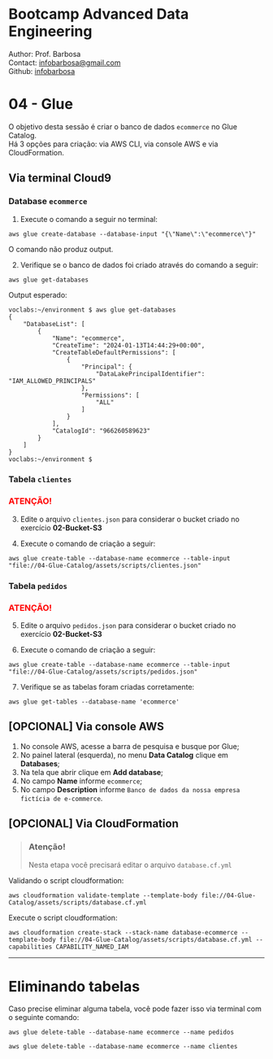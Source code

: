 # Bootcamp Advanced Data Engineering
Author: Prof. Barbosa<br>
Contact: infobarbosa@gmail.com<br>
Github: [infobarbosa](https://github.com/infobarbosa)

# 04 - Glue 

O objetivo desta sessão é criar o banco de dados `ecommerce` no Glue Catalog.<br>
Há 3 opções para criação: via AWS CLI, via console AWS e via CloudFormation.

## Via terminal Cloud9

### Database `ecommerce`
1. Execute o comando a seguir no terminal:
```
aws glue create-database --database-input "{\"Name\":\"ecommerce\"}" 
```
O comando não produz output.<br>

2. Verifique se o banco de dados foi criado através do comando a seguir:
```
aws glue get-databases
```

Output esperado:
```
voclabs:~/environment $ aws glue get-databases
{
    "DatabaseList": [
        {
            "Name": "ecommerce",
            "CreateTime": "2024-01-13T14:44:29+00:00",
            "CreateTableDefaultPermissions": [
                {
                    "Principal": {
                        "DataLakePrincipalIdentifier": "IAM_ALLOWED_PRINCIPALS"
                    },
                    "Permissions": [
                        "ALL"
                    ]
                }
            ],
            "CatalogId": "966260589623"
        }
    ]
}
voclabs:~/environment $ 
```

### Tabela `clientes`
### <span style="color : red">ATENÇÃO!</span>
3. Edite o arquivo `clientes.json` para considerar o bucket criado no exercício **02-Bucket-S3**

4. Execute o comando de criação a seguir:
```
aws glue create-table --database-name ecommerce --table-input "file://04-Glue-Catalog/assets/scripts/clientes.json"
```

### Tabela `pedidos`
### <span style="color : red">ATENÇÃO!</span>
5. Edite o arquivo `pedidos.json` para considerar o bucket criado no exercício **02-Bucket-S3**

6. Execute o comando de criação a seguir:
```
aws glue create-table --database-name ecommerce --table-input "file://04-Glue-Catalog/assets/scripts/pedidos.json"
```

7. Verifique se as tabelas foram criadas corretamente:
```
aws glue get-tables --database-name 'ecommerce'
```

## [OPCIONAL] Via console AWS

1. No console AWS, acesse a barra de pesquisa e busque por Glue;
2. No painel lateral (esquerda), no menu **Data Catalog** clique em **Databases**;
3. Na tela que abrir clique em **Add database**;
4. No campo **Name** informe `ecommerce`;
5. No campo **Description** informe `Banco de dados da nossa empresa fictícia de e-commerce`.

## [OPCIONAL] Via CloudFormation

> ### Atenção! 
> Nesta etapa você precisará editar o arquivo `database.cf.yml`

Validando o script cloudformation:
```
aws cloudformation validate-template --template-body file://04-Glue-Catalog/assets/scripts/database.cf.yml
```

Execute o script cloudformation:
```
aws cloudformation create-stack --stack-name database-ecommerce --template-body file://04-Glue-Catalog/assets/scripts/database.cf.yml --capabilities CAPABILITY_NAMED_IAM
```


---

# Eliminando tabelas
Caso precise eliminar alguma tabela, você pode fazer isso via terminal com o seguinte comando:
```
aws glue delete-table --database-name ecommerce --name pedidos
```

```
aws glue delete-table --database-name ecommerce --name clientes
```